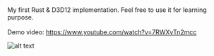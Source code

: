 <br> My first Rust & D3D12 implementation. Feel free to use it for learning purpose. </br>
<br> Demo video: https://www.youtube.com/watch?v=7RWXyTn2mcc </br>

![alt text](https://i.imgur.com/J9K0Nr6.jpeg)
